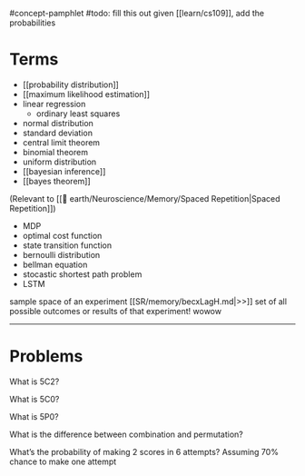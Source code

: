 #concept-pamphlet 
#todo: fill this out given [[learn/cs109]], add the probabilities
# Terms

- [[probability distribution]]
- [[maximum likelihood estimation]]
- linear regression
	- ordinary least squares
- normal distribution
- standard deviation
- central limit theorem
- binomial theorem
- uniform distribution
- [[bayesian inference]]
- [[bayes theorem]]


(Relevant to [[🏡 earth/Neuroscience/Memory/Spaced Repetition|Spaced Repetition]])
- MDP
- optimal cost function
- state transition function
- bernoulli distribution
- bellman equation
- stocastic shortest path problem
- LSTM

sample space of an experiment [[SR/memory/becxLagH.md|>>]] set of all possible outcomes or results of that experiment! wowow



---
# Problems


What is 5C2?

What is 5C0?

What is 5P0?

What is the difference between combination and permutation?

What’s the probability of making 2 scores in 6 attempts? Assuming 70% chance to make one attempt